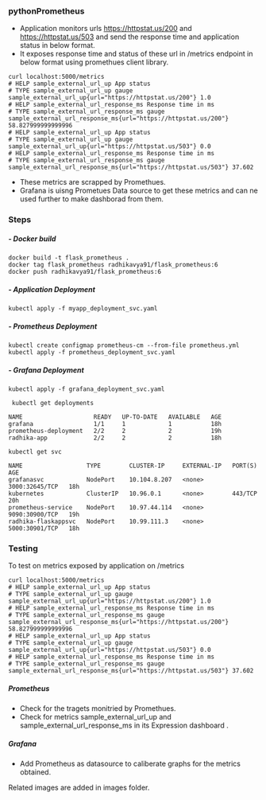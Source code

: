 ### pythonPrometheus

- Application monitors urls https://httpstat.us/200 and https://httpstat.us/503
and send the response time and application status in below format.
- It exposes response time and status of these url in /metrics endpoint in below format using promethues client library.
```
curl localhost:5000/metrics
# HELP sample_external_url_up App status
# TYPE sample_external_url_up gauge
sample_external_url_up{url="https://httpstat.us/200"} 1.0
# HELP sample_external_url_response_ms Response time in ms
# TYPE sample_external_url_response_ms gauge
sample_external_url_response_ms{url="https://httpstat.us/200"} 58.827999999999996
# HELP sample_external_url_up App status
# TYPE sample_external_url_up gauge
sample_external_url_up{url="https://httpstat.us/503"} 0.0
# HELP sample_external_url_response_ms Response time in ms
# TYPE sample_external_url_response_ms gauge
sample_external_url_response_ms{url="https://httpstat.us/503"} 37.602
```
- These metrics are scrapped by Promethues.
- Grafana is uisng Prometues Data source to get these metrics and can ne used further to make dashborad from them.


### Steps
##### - Docker build
```
docker build -t flask_prometheus .
docker tag flask_prometheus radhikavya91/flask_prometheus:6
docker push radhikavya91/flask_prometheus:6
```

##### - Application Deployment
`kubectl apply -f myapp_deployment_svc.yaml`

##### - Prometheus Deployment
`kubectl create configmap prometheus-cm --from-file prometheus.yml`
`kubectl apply -f prometheus_deployment_svc.yaml`

##### - Grafana Deployment
`kubectl apply -f grafana_deployment_svc.yaml`

```
 kubectl get deployments
 
NAME                    READY   UP-TO-DATE   AVAILABLE   AGE
grafana                 1/1     1            1           18h
prometheus-deployment   2/2     2            2           19h
radhika-app             2/2     2            2           18h

kubectl get svc

NAME                  TYPE        CLUSTER-IP     EXTERNAL-IP   PORT(S)          AGE
grafanasvc            NodePort    10.104.8.207   <none>        3000:32645/TCP   18h
kubernetes            ClusterIP   10.96.0.1      <none>        443/TCP          20h
prometheus-service    NodePort    10.97.44.114   <none>        9090:30900/TCP   19h
radhika-flaskappsvc   NodePort    10.99.111.3    <none>        5000:30901/TCP   18h
```

### Testing
To test on metrics exposed by application on /metrics
```
curl localhost:5000/metrics
# HELP sample_external_url_up App status
# TYPE sample_external_url_up gauge
sample_external_url_up{url="https://httpstat.us/200"} 1.0
# HELP sample_external_url_response_ms Response time in ms
# TYPE sample_external_url_response_ms gauge
sample_external_url_response_ms{url="https://httpstat.us/200"} 58.827999999999996
# HELP sample_external_url_up App status
# TYPE sample_external_url_up gauge
sample_external_url_up{url="https://httpstat.us/503"} 0.0
# HELP sample_external_url_response_ms Response time in ms
# TYPE sample_external_url_response_ms gauge
sample_external_url_response_ms{url="https://httpstat.us/503"} 37.602
```
##### Prometheus 
- Check for the tragets monitried by Promethues.
- Check for metrics sample_external_url_up and sample_external_url_response_ms in its Expression dashboard .


##### Grafana
- Add Prometheus as datasource to caliberate graphs for the metrics obtained.

Related images are added in images folder.

